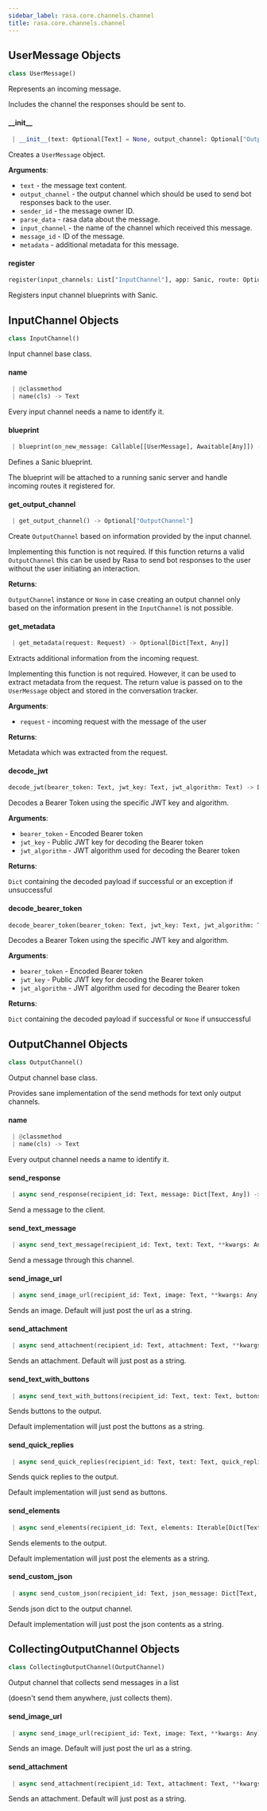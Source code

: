 ```yaml
---
sidebar_label: rasa.core.channels.channel
title: rasa.core.channels.channel
---
```

## UserMessage Objects

```python
class UserMessage()
```

Represents an incoming message.

Includes the channel the responses should be sent to.

#### \_\_init\_\_

```python
 | __init__(text: Optional[Text] = None, output_channel: Optional["OutputChannel"] = None, sender_id: Optional[Text] = None, parse_data: Dict[Text, Any] = None, input_channel: Optional[Text] = None, message_id: Optional[Text] = None, metadata: Optional[Dict] = None) -> None
```

Creates a ``UserMessage`` object.

**Arguments**:

- `text` - the message text content.
- `output_channel` - the output channel which should be used to send
  bot responses back to the user.
- `sender_id` - the message owner ID.
- `parse_data` - rasa data about the message.
- `input_channel` - the name of the channel which received this message.
- `message_id` - ID of the message.
- `metadata` - additional metadata for this message.

#### register

```python
register(input_channels: List["InputChannel"], app: Sanic, route: Optional[Text]) -> None
```

Registers input channel blueprints with Sanic.

## InputChannel Objects

```python
class InputChannel()
```

Input channel base class.

#### name

```python
 | @classmethod
 | name(cls) -> Text
```

Every input channel needs a name to identify it.

#### blueprint

```python
 | blueprint(on_new_message: Callable[[UserMessage], Awaitable[Any]]) -> Blueprint
```

Defines a Sanic blueprint.

The blueprint will be attached to a running sanic server and handle
incoming routes it registered for.

#### get\_output\_channel

```python
 | get_output_channel() -> Optional["OutputChannel"]
```

Create ``OutputChannel`` based on information provided by the input channel.

Implementing this function is not required. If this function returns a valid
``OutputChannel`` this can be used by Rasa to send bot responses to the user
without the user initiating an interaction.

**Returns**:

  ``OutputChannel`` instance or ``None`` in case creating an output channel
  only based on the information present in the ``InputChannel`` is not
  possible.

#### get\_metadata

```python
 | get_metadata(request: Request) -> Optional[Dict[Text, Any]]
```

Extracts additional information from the incoming request.

Implementing this function is not required. However, it can be used to extract
metadata from the request. The return value is passed on to the
``UserMessage`` object and stored in the conversation tracker.

**Arguments**:

- `request` - incoming request with the message of the user
  

**Returns**:

  Metadata which was extracted from the request.

#### decode\_jwt

```python
decode_jwt(bearer_token: Text, jwt_key: Text, jwt_algorithm: Text) -> Dict
```

Decodes a Bearer Token using the specific JWT key and algorithm.

**Arguments**:

- `bearer_token` - Encoded Bearer token
- `jwt_key` - Public JWT key for decoding the Bearer token
- `jwt_algorithm` - JWT algorithm used for decoding the Bearer token
  

**Returns**:

  `Dict` containing the decoded payload if successful or an exception
  if unsuccessful

#### decode\_bearer\_token

```python
decode_bearer_token(bearer_token: Text, jwt_key: Text, jwt_algorithm: Text) -> Optional[Dict]
```

Decodes a Bearer Token using the specific JWT key and algorithm.

**Arguments**:

- `bearer_token` - Encoded Bearer token
- `jwt_key` - Public JWT key for decoding the Bearer token
- `jwt_algorithm` - JWT algorithm used for decoding the Bearer token
  

**Returns**:

  `Dict` containing the decoded payload if successful or `None` if unsuccessful

## OutputChannel Objects

```python
class OutputChannel()
```

Output channel base class.

Provides sane implementation of the send methods
for text only output channels.

#### name

```python
 | @classmethod
 | name(cls) -> Text
```

Every output channel needs a name to identify it.

#### send\_response

```python
 | async send_response(recipient_id: Text, message: Dict[Text, Any]) -> None
```

Send a message to the client.

#### send\_text\_message

```python
 | async send_text_message(recipient_id: Text, text: Text, **kwargs: Any) -> None
```

Send a message through this channel.

#### send\_image\_url

```python
 | async send_image_url(recipient_id: Text, image: Text, **kwargs: Any) -> None
```

Sends an image. Default will just post the url as a string.

#### send\_attachment

```python
 | async send_attachment(recipient_id: Text, attachment: Text, **kwargs: Any) -> None
```

Sends an attachment. Default will just post as a string.

#### send\_text\_with\_buttons

```python
 | async send_text_with_buttons(recipient_id: Text, text: Text, buttons: List[Dict[Text, Any]], **kwargs: Any, ,) -> None
```

Sends buttons to the output.

Default implementation will just post the buttons as a string.

#### send\_quick\_replies

```python
 | async send_quick_replies(recipient_id: Text, text: Text, quick_replies: List[Dict[Text, Any]], **kwargs: Any, ,) -> None
```

Sends quick replies to the output.

Default implementation will just send as buttons.

#### send\_elements

```python
 | async send_elements(recipient_id: Text, elements: Iterable[Dict[Text, Any]], **kwargs: Any) -> None
```

Sends elements to the output.

Default implementation will just post the elements as a string.

#### send\_custom\_json

```python
 | async send_custom_json(recipient_id: Text, json_message: Dict[Text, Any], **kwargs: Any) -> None
```

Sends json dict to the output channel.

Default implementation will just post the json contents as a string.

## CollectingOutputChannel Objects

```python
class CollectingOutputChannel(OutputChannel)
```

Output channel that collects send messages in a list

(doesn&#x27;t send them anywhere, just collects them).

#### send\_image\_url

```python
 | async send_image_url(recipient_id: Text, image: Text, **kwargs: Any) -> None
```

Sends an image. Default will just post the url as a string.

#### send\_attachment

```python
 | async send_attachment(recipient_id: Text, attachment: Text, **kwargs: Any) -> None
```

Sends an attachment. Default will just post as a string.

